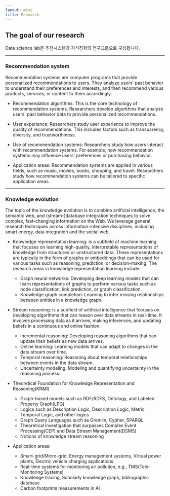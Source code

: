 ```yaml
---
layout: misc
title: Research
---
```


## The goal of our research

Data science lab은 추천시스템과 지식진화의 연구그룹으로 구성됩니다.

---

### Recommendation system 

Recommendation systems are computer programs that provide personalized recommendations to users. They analyze users' past behavior to understand their preferences and interests, and then recommend various products, services, or content to them accordingly.

* Recommendation algorithms: This is the core technology of recommendation systems. Researchers develop algorithms that analyze users' past behavior data to provide personalized recommendations.

* User experience: Researchers study user experience to improve the quality of recommendations. This includes factors such as transparency, diversity, and trustworthiness.

* Use of recommendation systems: Researchers study how users interact with recommendation systems. For example, how recommendation systems may influence users' preferences or purchasing behavior.

* Application areas: Recommendation systems are applied in various fields, such as music, movies, books, shopping, and travel. Researchers study how recommendation systems can be tailored to specific application areas.

---

### Knowledge evolution

The topic of the knowledge evolution is to combine artificial intelligence, the semantic web, and (stream-)database integration techniques to solve complex, fast-changing information on the Web. We leverage general research techniques across information-intensive disciplines, including smart energy, data integration and the social web.

* Knowledge representation learning: is a subfield of machine learning that focuses on learning high-quality, interpretable representations of knowledge from structured or unstructured data. These representations are typically in the form of graphs or embeddings that can be used for various tasks such as reasoning, prediction, or decision-making. The research areas in knowledge representation learning include:
  - Graph neural networks: Developing deep learning models that can learn representations of graphs to perform various tasks such as node classification, link prediction, or graph classification.
  - Knowledge graph completion: Learning to infer missing relationships between entities in a knowledge graph.

* Stream reasoning: is a subfield of artificial intelligence that focuses on developing algorithms that can reason over data streams in real-time. It involves processing data as it arrives, making inferences, and updating beliefs in a continuous and online fashion. 
  - Incremental reasoning: Developing reasoning algorithms that can update their beliefs as new data arrives.
  - Online learning: Learning models that can adapt to changes in the data stream over time.
  - Temporal reasoning: Reasoning about temporal relationships between events in the data stream.
  - Uncertainty modeling: Modeling and quantifying uncertainty in the reasoning process.

* Theoretical Foundation for Knowledge Representation and Reasoning(KR&R)
  - Graph-based models such as RDF/RDFS, Ontology, and Labeled Property Graph(LPG)
  - Logics such as  Description Logic, Description Logic, Metric Temporal Logic, and other logics
  - Graph Query Languages such as Gremlin, Cypher, SPARQL
  - Theoretical investigation that surpasses Complex Event Processing(CEP) and Data Stream Management(DSMS)
  - Notions of knowledge stream reasoning

* Application areas: 
  - Smart-grid/Micro-grid, Energy management systems, Virtual power plants, Electric vehicle charging applications
  - Real-time systems for monitoring air pollution, e.g., TMS(Tele-Monitoring Systems)
  - Knowledge tracing, Scholarly knowledge graph, bibliographic database
  - Carbon footprints measurements in AI